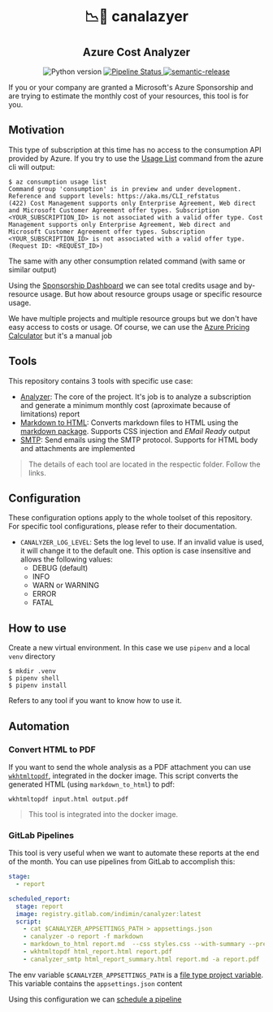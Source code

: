 <h1 align="center" style="border-bottom: none;">📉📝 canalazyer</h1>
<h2 align="center">Azure Cost Analyzer</h2>
<p align="center">
  <a >
    <img alt="Python version" src="https://img.shields.io/badge/python-3.8-blue">
  </a>
  <a href="https://gitlab.com/indimin/canalyzer/-/commits/main">
    <img alt="Pipeline Status" src="https://gitlab.com/indimin/canalyzer/badges/main/pipeline.svg">
  </a>
  <a href="https://github.com/semantic-release/semantic-release">
    <img alt="semantic-release" src="https://img.shields.io/badge/%20%20%F0%9F%93%A6%F0%9F%9A%80-semantic--release-e10079.svg">
  </a>
</p>

If you or your company are granted a Microsoft's Azure Sponsorship and are trying to estimate the monthly cost of your resources, this tool is for you.

## Motivation

This type of subscription at this time has no access to the consumption API provided by Azure. If you try to use the [Usage List](https://docs.microsoft.com/en-us/cli/azure/consumption/usage?view=azure-cli-latest) command from the azure cli will output:

```
$ az consumption usage list
Command group 'consumption' is in preview and under development. Reference and support levels: https://aka.ms/CLI_refstatus
(422) Cost Management supports only Enterprise Agreement, Web direct and Microsoft Customer Agreement offer types. Subscription <YOUR_SUBSCRIPTION_ID> is not associated with a valid offer type. Cost Management supports only Enterprise Agreement, Web direct and Microsoft Customer Agreement offer types. Subscription <YOUR_SUBSCRIPTION_ID> is not associated with a valid offer type. (Request ID: <REQUEST_ID>)
```

The same with any other consumption related command (with same or similar output)

Using the [Sponsorship Dashboard](https://www.microsoftazuresponsorships.com/Usage) we can see total credits usage and by-resource usage. But how about resource groups usage or specific resource usage.

We have multiple projects and multiple resource groups but we don't have easy access to costs or usage. Of course, we can use the [Azure Pricing Calculator](https://azure.microsoft.com/en-us/pricing/calculator/) but it's a manual job

## Tools

This repository contains 3 tools with specific use case:

- [Analyzer](canalyzer/analyzer/README.md): The core of the project. It's job is to analyze a subscription and generate a minimum monthly cost (aproximate because of limitations) report
- [Markdown to HTML](canalyzer/markdown_to_html/README.md): Converts markdown files to HTML using the [markdown package](https://python-markdown.github.io/). Supports CSS injection and _EMail Ready_ output
- [SMTP](canalyzer/smtp/README.md): Send emails using the SMTP protocol. Supports for HTML body and attachments are implemented

> The details of each tool are located in the respectic folder. Follow the links.

## Configuration

These configuration options apply to the whole toolset of this repository. For specific tool configurations, please refer to their documentation.

- `CANALYZER_LOG_LEVEL`: Sets the log level to use. If an invalid value is used, it will change it to the default one. This option is case insensitive and allows the following values:
  - DEBUG (default)
  - INFO
  - WARN or WARNING
  - ERROR
  - FATAL

## How to use

Create a new virtual environment. In this case we use `pipenv` and a local `venv` directory

```
$ mkdir .venv
$ pipenv shell
$ pipenv install
```

Refers to any tool if you want to know how to use it.

## Automation

### Convert HTML to PDF

If you want to send the whole analysis as a PDF attachment you can use [`wkhtmltopdf`](https://wkhtmltopdf.org/), integrated in the docker image. This script converts the generated HTML (using `markdown_to_html`) to pdf:

```
wkhtmltopdf input.html output.pdf
```

> This tool is integrated into the docker image.

### GitLab Pipelines

This tool is very useful when we want to automate these reports at the end of the month. You can use pipelines from GitLab to accomplish this:

```yml
stage:
  - report

scheduled_report:
  stage: report
  image: registry.gitlab.com/indimin/canalyzer:latest
  script:
    - cat $CANALYZER_APPSETTINGS_PATH > appsettings.json
    - canalyzer -o report -f markdown
    - markdown_to_html report.md  --css styles.css --with-summary --premailer -o html_report
    - wkhtmltopdf html_report.html report.pdf
    - canalyzer_smtp html_report_summary.html report.md -a report.pdf
```

The env variable `$CANALYZER_APPSETTINGS_PATH` is a [file type project variable](https://docs.gitlab.com/ee/ci/variables/#cicd-variable-types). This variable contains the `appsettings.json` content

Using this configuration we can [schedule a pipeline](https://docs.gitlab.com/ee/ci/pipelines/schedules.html)
